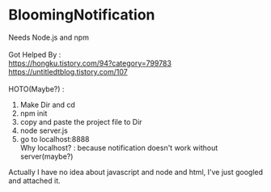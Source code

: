 # BloomingNotification
Needs Node.js and npm <br /> <br />
Got Helped By : <br />
https://hongku.tistory.com/94?category=799783 <br />
https://untitledtblog.tistory.com/107 <br /> <br />
HOTO(Maybe?) :
1. Make Dir and cd <br />
2. npm init <br />
3. copy and paste the project file to Dir<br />
4. node server.js <br />
5. go to localhost:8888 <br />
Why localhost? : because notification doesn't work without server(maybe?)

Actually I have no idea about javascript and node and html, I've just googled and attached it.
